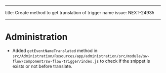 ---
title: Create method to get translation of trigger name
issue: NEXT-24935
___
# Administration
* Added `getEventNameTranslated` method in `src/Administration/Resources/app/administration/src/module/sw-flow/component/sw-flow-trigger/index.js` to check if the snippet is exists or not before translate.  
